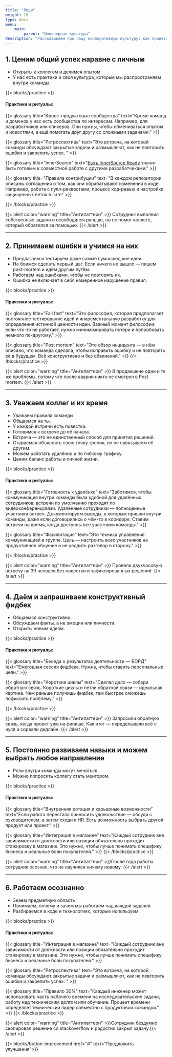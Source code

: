 ```yaml
---
title: "Люди"
weight: 10
type: docs
menu:
    main:
        parent: "Инженерная культура"
description: "Рассказываем про нашу корпоративную культуру: как принято общаться в компании, зачем запрашивать фидбэк после каждого спринта и куда бежать, если не справляешься с задачей. Всё с примерами и антипримерами."
---
```


## 1. Ценим общий успех наравне с личным

* Открыты к коллегам и делимся опытом
* У нас есть практики и своя культура, которые мы распространяем внутри команды.

{{< blocks/practice >}}
#### Практики и ритуалы: 

{{< glossary title="Кросс-продуктовые сообщества" text="Кроме команд и доменов у нас есть сообщества по интересам. Например, для разработчиков или спикеров. Они нужны, чтобы обмениваться опытом и новостями, а ещё помогать друг другу со сложными задачами." >}}

{{< glossary title="Ретроспектива" text="Это встреча, на которой команды обсуждают закрытые задачи и размышляют, как не повторить ошибки и закрепить успех. " >}}

{{< glossary title="InnerSource" text="[Быть InnerSource Ready](https://adeo.github.io/innersource) значит быть готовым к совместной работе с другими разработчиками." >}}

{{< glossary title="Правила контрибуции" text="В каждом репозитории описаны соглашения о том, как они обрабатывают изменения в коде. Например, работа с пулл-реквестами, процесс код-ревью и настройки защищенных веток в гите" >}}

{{< /blocks/practice >}}

{{< alert color="warning" title="Антипаттерн" >}}
Сотрудник выполнил собственные задачи и освободился раньше, но не помог коллеге, который обратился за помощью.
{{< /alert >}}


---

## 2. Принимаем ошибки и учимся на них

* Предлагаем и тестируем даже самые сумасшедшие идеи. 
* Не боимся сделать первый шаг. Если ничего не вышло — пишем post-mortem и идём другим путём.
* Работаем над ошибками, чтобы не повторять их.
* Ошибка не включает в себя намеренное нарушение правил.

{{< blocks/practice >}}
#### Практики и ритуалы: 

{{< glossary title="Fail fast" text="Это философия, которая предполагает постоянное тестирование идей и инкрементальную разработку для определения истинной ценности идеи. Важный момент философии: если что-то не работает, нужно минимизировать потери и попробовать немного по-другому." >}}

{{< glossary title="Post mortem" text="Это обзор инцидента — в нём описано, что команда сделала, чтобы исправить ошибку и не повторять её в будущем. Всё конструктивно и без обвинений." >}}
{{< /blocks/practice >}}

{{< alert color="warning" title="Антипаттерн" >}}
В продакшене одни и те же проблемы, потому что после аварии никто не смотрел в Post mortem.
{{< /alert >}}

---

## 3. Уважаем коллег и их время

* Уважаем правила команды.
* Общаемся на ты. 
* У каждой встречи есть повестка.
* Готовимся к встрече до её начала. 
* Встреча — это не единственный способ для принятия решений.
* Стараемся объяснять свою точку зрения, но не навязываем её другим.
* Можем работать удалённо и по гибкому графику. 
* Ценим баланс работы и личной жизни.

{{< blocks/practice >}}
#### Практики и ритуалы:

{{< glossary title="Готовность к удалёнке" text="Заботимся, чтобы коммуникация внутри команды была удобной для удалённых сотрудников: встречи по умолчанию проходят по видеоконференцсвязи. Удалённые сотрудники — полноценные участники встреч. Документируем выводы, к которым пришли внутри команды, даже если договорились о чём-то в коридоре. Ставим встречи на время, когда доступны все участники команды." >}}

{{< glossary title="Фасилитация" text="Это техника управления коммуникацией в группе. Цель — настроить всех участников на продуктивное общение и не уводить разговор в сторону." >}}

{{< /blocks/practice >}}


{{< alert color="warning" title="Антипаттерн" >}}
Провели двухчасовую встречу на 30 человек без повестки и зафиксированных решений.
{{< /alert >}}

---

## 4. Даём и запрашиваем конструктивный фидбек

* Общаемся конструктивно.
* Обсуждаем факты, а не эмоции или личности.
* Открыты новым идеям.

{{< blocks/practice >}}
#### Практики и ритуалы:

{{< glossary title="Беседа о результатах деятельности — БОРД" text="Ежегодная сессия фидбека. Нужна, чтобы ставить персональные цели." >}}

{{< glossary title="Короткие циклы" text="Сделал дело — собери обратную связь. Короткие циклы и петли обратной связи — идеальная картина. Чем раньше получишь фидбек, тем быстрее сможешь пофиксить проблему." >}}


{{< /blocks/practice >}}

{{< alert color="warning" title="Антипаттерн" >}}
Запросили обратную связь, когда проект уже на финише. Как итог — переделывали всё с нуля и сорвали дедлайн.
{{< /alert >}}

---

## 5. Постоянно развиваем навыки и можем выбрать любое направление

* Роли внутри команды могут меняться.
* Можно попросить коллегу стать ментором.

{{< blocks/practice >}}
#### Практики и ритуалы:

{{< glossary title="Внутренняя ротация и карьерные возможности" text="Если работа перестала приносить удовольствие — обсуди с руководителем, а затем сходи к HR. Есть возможность выбрать другой продукт или проект." >}}

{{< glossary title="Интеграция в магазине" text="Каждый сотрудник вне зависимости от должности или позиции обязательно проходит стажировку в магазине. Это нужно, чтобы лучше понимать специфику бизнеса и реальные боли покупателей." >}}
{{< /blocks/practice >}}


{{< alert color="warning" title="Антипаттерн" >}}После года работы сотрудник осознал, что не научился ничему новому. {{< /alert >}}

---

## 6. Работаем осознанно

* Знаем предметную область
* Понимаем, почему и зачем мы работаем над каждой задачей.
* Разбираемся в коде и технологиях, которые используем.

{{< blocks/practice >}}
#### Практики и ритуалы:

{{< glossary title="Интеграция в магазине" text="Каждый сотрудник вне зависимости от должности или позиции обязательно проходит стажировку в магазине. Это нужно, чтобы лучше понимать специфику бизнеса и реальные боли покупателей." >}}

{{< glossary title="Ретроспектива" text="Это встреча, на которой команды обсуждают закрытые задачи и размышляют, как не повторить ошибки и закрепить успех. " >}}

{{< glossary title="Правило 30%" text="Каждый инженер может использовать часть рабочего времени на исследовательские задачи, работу над техническим долгом или обучение. Процент времени определяет технический лидер совместно с продуктовой командой." >}}
{{< /blocks/practice >}}


{{< alert color="warning" title="Антипаттерн" >}}Сотрудник бездумно скопировал решение со stackoverflow и радостно закрыл задачу.{{< /alert >}}

{{< blocks/button-improvement href="#" text="Предложить улучшения">}}
